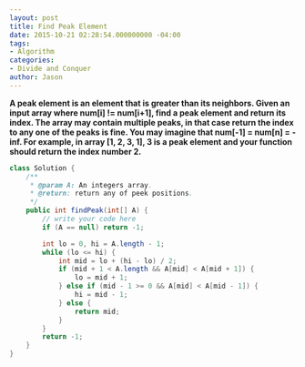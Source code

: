 ```yaml
---
layout: post
title: Find Peak Element
date: 2015-10-21 02:28:54.000000000 -04:00
tags:
- Algorithm
categories:
- Divide and Conquer
author: Jason
---
```

**A peak element is an element that is greater than its neighbors. Given an input array where num[i] !=  num[i+1], find a peak element and return its index. The array may contain multiple peaks, in that case return the index to any one of the peaks is fine. You may imagine that num[-1] = num[n] = -inf. For example, in array [1, 2, 3, 1], 3 is a peak element and your function should return the index number 2.**


``` java
class Solution {
    /**
     * @param A: An integers array.
     * @return: return any of peek positions.
     */
    public int findPeak(int[] A) {
        // write your code here
        if (A == null) return -1;

        int lo = 0, hi = A.length - 1;
        while (lo <= hi) {
            int mid = lo + (hi - lo) / 2;
            if (mid + 1 < A.length && A[mid] < A[mid + 1]) {
                lo = mid + 1;
            } else if (mid - 1 >= 0 && A[mid] < A[mid - 1]) {
                hi = mid - 1;
            } else {
                return mid;
            }
        }
        return -1;
    }
}
```
